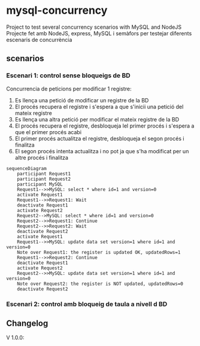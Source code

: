 # mysql-concurrency

Project to test several concurrency scenarios with MySQL and NodeJS
Projecte fet amb NodeJS, express, MySQL i semàfors per testejar diferents escenaris de concurrència

## scenarios

### Escenari 1: control sense bloqueigs de BD

Concurrencia de peticions per modificar 1 registre:

1. Es llença una petició de modificar un registre de la BD
2. El procés recupera el registre i s'espera a que s'inicii una petició del mateix registre
3. Es llença una altra petició per modificar el mateix registre de la BD
4. El procés recupera el registre, desbloqueja lel primer procés i s'espera a que el primer procés acabi
5. El primer procés actualitza el registre, desbloqueja el segon procés i finalitza
6. El segon procés intenta actualitza i no pot ja que s'ha modificat per un altre procés i finalitza

```mermaid
sequenceDiagram
    participant Request1
    participant Request2
    participant MySQL
    Request1-->>MySQL: select * where id=1 and version=0
    activate Request1
    Request1-->>Request1: Wait
    deactivate Request1
    activate Request2
    Request2-->MySQL: select * where id=1 and version=0
    Request2-->>Request1: Continue
    Request2-->>Request2: Wait
    deactivate Request2
    activate Request1
    Request1-->>MySQL: update data set version=1 where id=1 and version=0
    Note over Request1: the register is updated OK, updatedRows=1
    Request1-->>Request2: Continue
    deactivate Request1
    activate Request2
    Request2-->>MySQL: update data set version=1 where id=1 and version=0
    Note over Request2: the register is NOT updated, updatedRows=0
    deactivate Request2
```

### Escenari 2: control amb bloqueig de taula a nivell d BD


## Changelog

V 1.0.0:
